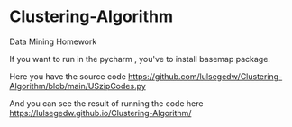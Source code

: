 # Clustering-Algorithm
Data Mining Homework


If you want to run in the pycharm , you've to install basemap package.

Here you have the source code https://github.com/lulsegedw/Clustering-Algorithm/blob/main/USzipCodes.py

And you can see the result of running the code here https://lulsegedw.github.io/Clustering-Algorithm/
